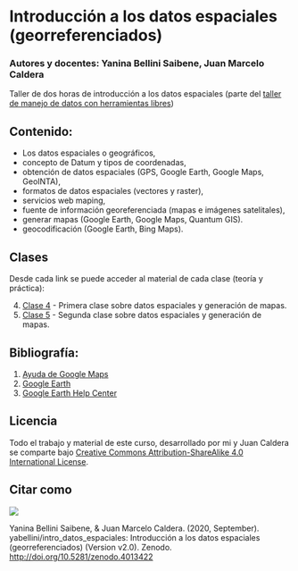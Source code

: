 # Introducción a los datos espaciales (georreferenciados)
### Autores y docentes: Yanina Bellini Saibene, Juan Marcelo Caldera

Taller de dos horas de introducción a los datos espaciales (parte del [taller de manejo de datos con herramientas libres](https://github.com/yabellini/TallerManejoDeDatos))

## Contenido:

* Los datos espaciales o geográficos, 
* concepto de Datum y tipos de coordenadas, 
* obtención de datos espaciales (GPS, Google Earth, Google Maps, GeoINTA), 
* formatos de datos espaciales (vectores y raster), 
* servicios web maping, 
* fuente de información georeferenciada (mapas e imágenes satelitales), 
* generar mapas (Google Earth, Google Maps, Quantum GIS).
* geocodificación (Google Earth, Bing Maps).

## Clases

Desde cada link se puede acceder al material de cada clase (teoría y práctica):

4. [Clase 4](https://github.com/yabellini/intro_datos_espaciales/blob/master/clase4.md) - Primera clase sobre datos espaciales y generación de mapas.
5. [Clase 5](https://github.com/yabellini/intro_datos_espaciales/blob/master/clase5.md) - Segunda clase sobre datos espaciales y generación de mapas.

## Bibliografía:

1.	[Ayuda de Google Maps](https://support.google.com/maps/?hl=es#topic=3092425) 
2.	[Google Earth](http://www.google.com/earth/learn/)
3.	[Google Earth Help Center](https://support.google.com/earth/?hl=en#topic=4363013) 

## Licencia
 Todo el trabajo y material de este curso, desarrollado por mi y Juan Caldera se comparte bajo [Creative Commons Attribution-ShareAlike 4.0 International License](https://creativecommons.org/licenses/by-sa/4.0/deed.es_ES).
 
## Citar como
![](https://zenodo.org/badge/DOI/10.5281/zenodo.4013422.svg)

Yanina Bellini Saibene, & Juan Marcelo Caldera. (2020, September). yabellini/intro_datos_espaciales: Introducción a los datos espaciales (georreferenciados) (Version v2.0). Zenodo. http://doi.org/10.5281/zenodo.4013422

